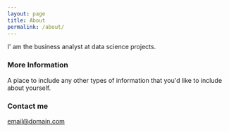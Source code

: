 ```yaml
---
layout: page
title: About
permalink: /about/
---
```


I' am the business analyst at data science projects.

### More Information

A place to include any other types of information that you'd like to include about yourself.

### Contact me

[email@domain.com](mailto:email@domain.com)
